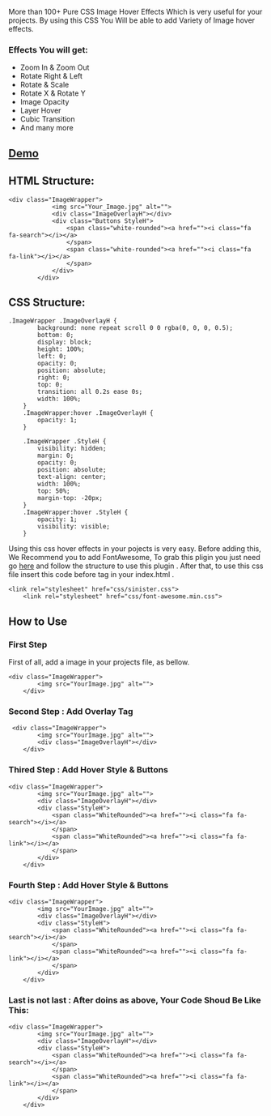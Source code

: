 More than 100+ Pure CSS Image Hover Effects Which is very useful for your projects. By using this CSS You Will be able to add Variety of Image hover effects.


<h3>Effects You will get:</h3>
<ul>
<li>Zoom In & Zoom Out</li>
<li>Rotate Right & Left</li>
<li>Rotate & Scale</li>
<li>Rotate X & Rotate Y</li>
<li>Image Opacity</li>
<li>Layer Hover</li>
<li>Cubic Transition</li>
<li>And many more</li>
</ul>


<h2><a href="http://futureitpark.github.io/themo" target="_blank" >Demo</a></h2>


<h2>HTML Structure:</h2>


```
<div class="ImageWrapper">
            <img src="Your_Image.jpg" alt="">
            <div class="ImageOverlayH"></div>
            <div class="Buttons StyleH">
                <span class="white-rounded"><a href=""><i class="fa fa-search"></i></a>
                </span>
                <span class="white-rounded"><a href=""><i class="fa fa-link"></i></a>
                </span>
            </div>
        </div>
```


<h2>CSS Structure:</h2>

```
.ImageWrapper .ImageOverlayH {
        background: none repeat scroll 0 0 rgba(0, 0, 0, 0.5);
        bottom: 0;
        display: block;
        height: 100%;
        left: 0;
        opacity: 0;
        position: absolute;
        right: 0;
        top: 0;
        transition: all 0.2s ease 0s;
        width: 100%;
    }
    .ImageWrapper:hover .ImageOverlayH {
        opacity: 1;
    }

    .ImageWrapper .StyleH {
        visibility: hidden;
        margin: 0;
        opacity: 0;
        position: absolute;
        text-align: center;
        width: 100%;
        top: 50%;
        margin-top: -20px;
    }
    .ImageWrapper:hover .StyleH {
        opacity: 1;
        visibility: visible;
    }
```        

Using this css hover effects in your pojects is very easy. Before adding this, We Recommend you to add FontAwesome, To grab this pligin you just need go <a href="http://fortawesome.github.io/Font-Awesome/">here</a> and follow the structure to use this plugin . After that, to use this css file insert this code before tag </head> in your index.html .

```
<link rel="stylesheet" href="css/sinister.css">
    <link rel="stylesheet" href="css/font-awesome.min.css">
```


<h2>How to Use</h2>

<h3>First Step</h3>
First of all, add a image in your projects file, as bellow.

```
<div class="ImageWrapper">
        <img src="YourImage.jpg" alt="">
    </div>
```

<h3>Second Step : Add Overlay Tag</h3>

```
 <div class="ImageWrapper">
        <img src="YourImage.jpg" alt="">
        <div class="ImageOverlayH"></div>
    </div>
```

<h3>Thired Step : Add Hover Style & Buttons</h3>

```
<div class="ImageWrapper">
        <img src="YourImage.jpg" alt="">
        <div class="ImageOverlayH"></div>
        <div class="StyleH">
            <span class="WhiteRounded"><a href=""><i class="fa fa-search"></i></a>
            </span>
            <span class="WhiteRounded"><a href=""><i class="fa fa-link"></i></a>
            </span>
        </div>
    </div>
```

<h3>Fourth Step : Add Hover Style & Buttons</h3> 

```
<div class="ImageWrapper">
        <img src="YourImage.jpg" alt="">
        <div class="ImageOverlayH"></div>
        <div class="StyleH">
            <span class="WhiteRounded"><a href=""><i class="fa fa-search"></i></a>
            </span>
            <span class="WhiteRounded"><a href=""><i class="fa fa-link"></i></a>
            </span>
        </div>
    </div>
```


<h3>Last is not last : After doins as above, Your Code Shoud Be Like This:</h3>

```
<div class="ImageWrapper">
        <img src="YourImage.jpg" alt="">
        <div class="ImageOverlayH"></div>
        <div class="StyleH">
            <span class="WhiteRounded"><a href=""><i class="fa fa-search"></i></a>
            </span>
            <span class="WhiteRounded"><a href=""><i class="fa fa-link"></i></a>
            </span>
        </div>
    </div>
```

